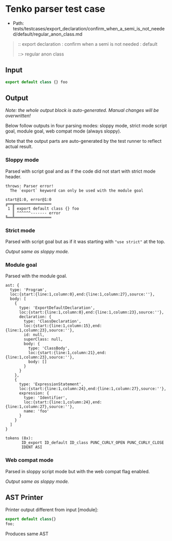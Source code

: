 # Tenko parser test case

- Path: tests/testcases/export_declaration/confirm_when_a_semi_is_not_needed/default/regular_anon_class.md

> :: export declaration : confirm when a semi is not needed : default
>
> ::> regular anon class

## Input

`````js
export default class {} foo
`````

## Output

_Note: the whole output block is auto-generated. Manual changes will be overwritten!_

Below follow outputs in four parsing modes: sloppy mode, strict mode script goal, module goal, web compat mode (always sloppy).

Note that the output parts are auto-generated by the test runner to reflect actual result.

### Sloppy mode

Parsed with script goal and as if the code did not start with strict mode header.

`````
throws: Parser error!
  The `export` keyword can only be used with the module goal

start@1:0, error@1:0
╔══╦════════════════
 1 ║ export default class {} foo
   ║ ^^^^^^------- error
╚══╩════════════════

`````

### Strict mode

Parsed with script goal but as if it was starting with `"use strict"` at the top.

_Output same as sloppy mode._

### Module goal

Parsed with the module goal.

`````
ast: {
  type: 'Program',
  loc:{start:{line:1,column:0},end:{line:1,column:27},source:''},
  body: [
    {
      type: 'ExportDefaultDeclaration',
      loc:{start:{line:1,column:0},end:{line:1,column:23},source:''},
      declaration: {
        type: 'ClassDeclaration',
        loc:{start:{line:1,column:15},end:{line:1,column:23},source:''},
        id: null,
        superClass: null,
        body: {
          type: 'ClassBody',
          loc:{start:{line:1,column:21},end:{line:1,column:23},source:''},
          body: []
        }
      }
    },
    {
      type: 'ExpressionStatement',
      loc:{start:{line:1,column:24},end:{line:1,column:27},source:''},
      expression: {
        type: 'Identifier',
        loc:{start:{line:1,column:24},end:{line:1,column:27},source:''},
        name: 'foo'
      }
    }
  ]
}

tokens (8x):
       ID_export ID_default ID_class PUNC_CURLY_OPEN PUNC_CURLY_CLOSE
       IDENT ASI
`````


### Web compat mode

Parsed in sloppy script mode but with the web compat flag enabled.

_Output same as sloppy mode._

## AST Printer

Printer output different from input [module]:

````js
export default class{}
foo;
````

Produces same AST
